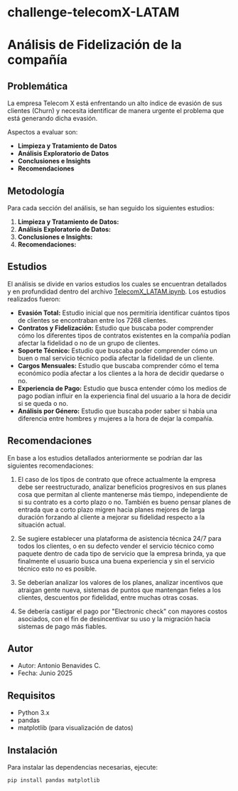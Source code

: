 # challenge-telecomX-LATAM
# Análisis de Fidelización de la compañía


## Problemática

La empresa Telecom X está enfrentando un alto índice de evasión de sus clientes (Churn) y necesita identificar de manera urgente el problema que está generando dicha evasión. 

Aspectos a evaluar son:

- **Limpieza y Tratamiento de Datos**
- **Análisis Exploratorio de Datos**
- **Conclusiones e Insights**
- **Recomendaciones**

## Metodología

Para cada sección del análisis, se han seguido los siguientes estudios:

1. **Limpieza y Tratamiento de Datos:**
2. **Análisis Exploratorio de Datos:**
3. **Conclusiones e Insights:**
4. **Recomendaciones:**

## Estudios

El análisis se divide en varios estudios los cuales se encuentran detallados y en profundidad dentro del archivo [TelecomX_LATAM.ipynb](https://github.com/Antonio-B85/challenge-telecomX-LATAM/blob/main/TelecomX_LATAM.ipynb). Los estudios realizados fueron:

- **Evasión Total:** Estudio inicial que nos permitiría identificar cuántos tipos de clientes se encontraban entre los 7268 clientes.
- **Contratos y Fidelización:** Estudio que buscaba poder comprender cómo los diferentes tipos de contratos existentes en la compañía podían afectar la fidelidad o no de un grupo de clientes.
- **Soporte Técnico:** Estudio que buscaba poder comprender cómo un buen o mal servicio técnico podía afectar la fidelidad de un cliente.
- **Cargos Mensuales:** Estudio que buscaba comprender cómo el tema económico podía afectar a los clientes a la hora de decidir quedarse o no.
- **Experiencia de Pago:** Estudio que busca entender cómo los medios de pago podían influir en la experiencia final del usuario a la hora de decidir si se queda o no.
- **Análisis por Género:** Estudio que buscaba poder saber si había una diferencia entre hombres y mujeres a la hora de dejar la compañía.

## Recomendaciones

En base a los estudios detallados anteriormente se podrían dar las siguientes recomendaciones:

1. El caso de los tipos de contrato que ofrece actualmente la empresa debe ser reestructurado, analizar beneficios progresivos en sus planes cosa que permitan al cliente mantenerse más tiempo, independiente de si su contrato es a corto plazo o no. También es bueno pensar planes de entrada que a corto plazo migren hacia planes mejores de larga duración forzando al cliente a mejorar su fidelidad respecto a la situación actual.

2. Se sugiere establecer una plataforma de asistencia técnica 24/7 para todos los clientes, o en su defecto vender el servicio técnico como paquete dentro de cada tipo de servicio que la empresa brinda, ya que finalmente el usuario busca una buena experiencia y sin el servicio técnico esto no es posible.

3. Se deberían analizar los valores de los planes, analizar incentivos que atraigan gente nueva, sistemas de puntos que mantengan fieles a los clientes, descuentos por fidelidad, entre muchas otras cosas.

4. Se debería castigar el pago por "Electronic check" con mayores costos asociados, con el fin de desincentivar su uso y la migración hacia sistemas de pago más fiables.

## Autor

- Autor: Antonio Benavides C.
- Fecha: Junio 2025

## Requisitos

- Python 3.x  
- pandas  
- matplotlib (para visualización de datos)

## Instalación

Para instalar las dependencias necesarias, ejecute:

```bash
pip install pandas matplotlib

